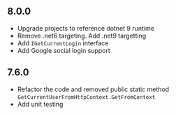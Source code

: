 ## 8.0.0
* Upgrade projects to reference dotnet 9 runtime
* Remove .net6 targeting.  Add .net9 targetting
* Add `IGetCurrentLogin` interface
* Add Google social login support
## 7.6.0
* Refactor the code and removed public static method `GetCurrentUserFromHttpContext.GetFromContext`
* Add unit testing